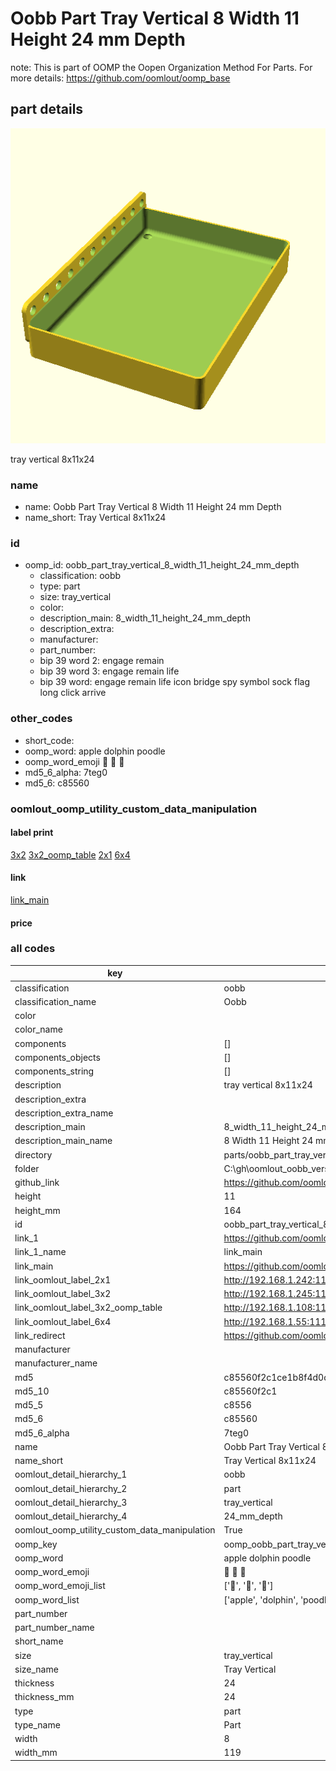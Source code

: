 # Oobb Part Tray Vertical 8 Width 11 Height 24 mm Depth  

note: This is part of OOMP the Oopen Organization Method For Parts. For more details: https://github.com/oomlout/oomp_base

##  part details
  

[![](3dpr.png)](3dpr.png)

tray vertical 8x11x24



### name
* name: Oobb Part Tray Vertical 8 Width 11 Height 24 mm Depth
* name_short: Tray Vertical 8x11x24 
### id
* oomp_id: oobb_part_tray_vertical_8_width_11_height_24_mm_depth
  * classification: oobb
  * type: part
  * size: tray_vertical
  * color: 
  * description_main: 8_width_11_height_24_mm_depth
  * description_extra: 
  * manufacturer: 
  * part_number: 
  * bip 39 word 2: engage remain
  * bip 39 word 3: engage remain life
  * bip 39 word: engage remain life icon bridge spy symbol sock flag long click arrive

### other_codes
* short_code: 
* oomp_word: apple dolphin poodle
* oomp_word_emoji :apple: :dolphin: :poodle:
* md5_6_alpha: 7teg0
* md5_6: c85560






### oomlout_oomp_utility_custom_data_manipulation
#### label print
[3x2](http://192.168.1.245:1112/?label=oomp%207teg0)
[3x2_oomp_table](http://192.168.1.108:1112/?label=oomp%207teg0)
[2x1](http://192.168.1.242:1112/?label=oomp%207teg0)
[6x4](http://192.168.1.55:1112/?label=oomp%207teg0)    

#### link

[link_main](https://github.com/oomlout/oomlout_oobb_version_4_generated_parts/tree/main/navigation_oomp/oobb/part/tray_vertical/8_width_11_height_24_mm_depth/part)                              

#### price







### all codes 
| key | value |  
| --- | --- |  
| classification | oobb |  
| classification_name | Oobb |  
| color |  |  
| color_name |  |  
| components | [] |  
| components_objects | [] |  
| components_string | [] |  
| description | tray vertical 8x11x24 |  
| description_extra |  |  
| description_extra_name |  |  
| description_main | 8_width_11_height_24_mm_depth |  
| description_main_name | 8 Width 11 Height 24 mm Depth |  
| directory | parts/oobb_part_tray_vertical_8_width_11_height_24_mm_depth |  
| folder | C:\gh\oomlout_oobb_version_4_generated_parts\parts\oobb_part_tray_vertical_8_width_11_height_24_mm_depth |  
| github_link | https://github.com/oomlout/oomlout_oomp_part_src/tree/main/parts/oobb_part_tray_vertical_8_width_11_height_24_mm_depth |  
| height | 11 |  
| height_mm | 164 |  
| id | oobb_part_tray_vertical_8_width_11_height_24_mm_depth |  
| link_1 | https://github.com/oomlout/oomlout_oobb_version_4_generated_parts/tree/main/navigation_oomp/oobb/part/tray_vertical/8_width_11_height_24_mm_depth/part |  
| link_1_name | link_main |  
| link_main | https://github.com/oomlout/oomlout_oobb_version_4_generated_parts/tree/main/navigation_oomp/oobb/part/tray_vertical/8_width_11_height_24_mm_depth/part |  
| link_oomlout_label_2x1 | http://192.168.1.242:1112/?label=oomp%207teg0 |  
| link_oomlout_label_3x2 | http://192.168.1.245:1112/?label=oomp%207teg0 |  
| link_oomlout_label_3x2_oomp_table | http://192.168.1.108:1112/?label=oomp%207teg0 |  
| link_oomlout_label_6x4 | http://192.168.1.55:1112/?label=oomp%207teg0 |  
| link_redirect | https://github.com/oomlout/oomlout_oobb_version_4_generated_parts/tree/main/parts/oobb_tray_vertical_08_11_24 |  
| manufacturer |  |  
| manufacturer_name |  |  
| md5 | c85560f2c1ce1b8f4d0de70502ad6252 |  
| md5_10 | c85560f2c1 |  
| md5_5 | c8556 |  
| md5_6 | c85560 |  
| md5_6_alpha | 7teg0 |  
| name | Oobb Part Tray Vertical 8 Width 11 Height 24 mm Depth |  
| name_short | Tray Vertical 8x11x24  |  
| oomlout_detail_hierarchy_1 | oobb |  
| oomlout_detail_hierarchy_2 | part |  
| oomlout_detail_hierarchy_3 | tray_vertical |  
| oomlout_detail_hierarchy_4 | 24_mm_depth |  
| oomlout_oomp_utility_custom_data_manipulation | True |  
| oomp_key | oomp_oobb_part_tray_vertical_8_width_11_height_24_mm_depth |  
| oomp_word | apple dolphin poodle |  
| oomp_word_emoji | :apple: :dolphin: :poodle: |  
| oomp_word_emoji_list | [':apple:', ':dolphin:', ':poodle:'] |  
| oomp_word_list | ['apple', 'dolphin', 'poodle'] |  
| part_number |  |  
| part_number_name |  |  
| short_name |  |  
| size | tray_vertical |  
| size_name | Tray Vertical |  
| thickness | 24 |  
| thickness_mm | 24 |  
| type | part |  
| type_name | Part |  
| width | 8 |  
| width_mm | 119 |  

